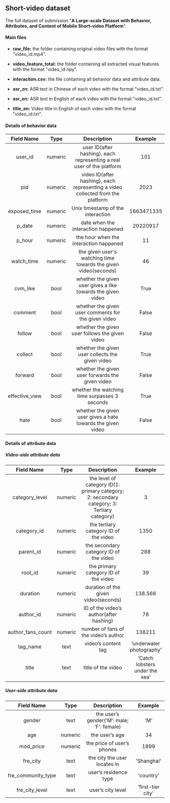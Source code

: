 ## Short-video dataset

The full dataset of submission "**A Large-scale Dataset with Behavior, Attributes, and Content of Mobile Short-video Platform**".

#### Main files

- **raw\_file:** the folder containing original video files with the format "video_id.mp4".

- **video\_feature\_total:** the folder containing all extracted visual features with the format "video_id.npy".

- **interaciton.csv:** the file containing all behavior data and attribute data.

- **asr_zn:** ASR text in Chinese of each video with the format "video_id.txt".

- **asr_en:** ASR text in English of each video with the format "video_id.txt".

- **title_en:** Video title in English of each video with the format "video_id.txt".

#### Details of behavior data

| **Field Name** | **Type** | **Description**                                                       | **Example** |
|:---------------------:|:-----------------:|:------------------------------------------------------------------------------:|:--------------------:|
| user\_id              | numeric           | user ID(after hashing), each representing a real user of the platform          | 101                  |
| pid                   | numeric           | video ID(after hashing), each representing a video collected from the platform | 2023                 |
| exposed\_time         | numeric           | Unix timestamp of the interaction                                              | 1663471335           |
| p\_date               | numeric           | date when the interaction happened                                             | 20220917             |
| p\_hour               | numeric           | the hour when the interaction happened                                         | 11                   |
| watch\_time           | numeric           | the given user's watching time towards the given video(seconds)                | 46                   |
| cvm\_like             | bool              | whether the given user gives a like towards the given video                    | True                 |
| comment               | bool              | whether the given user comments for the given video                            | False                |
| follow                | bool              | whether the given user follows the given video                                 | False                |
| collect               | bool              | whether the given user collects the given video                                | True                 |
| forward               | bool              | whether the given user forwards the given video                                | False                |
| effective\_view       | bool              | whether the watching time surpasses 3 seconds                                  | True                 |
| hate                  | bool              | whether the given user gives a hate towards the given video                    | False                |

#### Details of attribute data

##### Video-side attribute data

|  **Field Name**   | **Type** |                       **Description**                        |          **Example**           |
| :---------------: | :------: | :----------------------------------------------------------: | :----------------------------: |
|  category_level   | numeric  | the level of category ID(1: primary category; 2: secondary category; 3: Tertiary category) |               3                |
|    category_id    | numeric  |            the tertiary category ID of the video             |              1350              |
|     parent_id     | numeric  |            the secondary category ID of the video            |              288               |
|      root_id      | numeric  |             the primary category ID of the video             |               39               |
|     duration      | numeric  |             duration of the given video(seconds)             |            138.566             |
|     author_id     | numeric  |           ID of the video’s author(after hashing)            |               78               |
| author_fans_count | numeric  |             number of fans of the video’s author             |             138211             |
|     tag_name      |   text   |                     video’s content tag                      |    ’underwater photography’    |
|       title       |   text   |                      title of the video                      | ’Catch lobsters under the sea’ |

##### User-side attribute data

|   **Field Name**   | **Type** |              **Description**              |    **Example**    |
| :----------------: | :------: | :---------------------------------------: | :---------------: |
|       gender       |   text   | the user’s gender(’M’: male; ’F’: female) |        'M'        |
|        age         | numeric  |              the user’s age               |        34         |
|     mod_price      | numeric  |        the price of user’s phones         |       1899        |
|      fre_city      |   text   |       the city the user locates in        |    'Shanghai'     |
| fre_community_type |   text   |           user’s residence type           |     'country'     |
|   fre_city_level   |   text   |             user’s city level             | 'first-tier city' |

